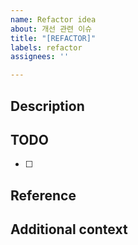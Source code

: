 ```yaml
---
name: Refactor idea
about: 개선 관련 이슈
title: "[REFACTOR]"
labels: refactor
assignees: ''

---
```


## Description
<!-- 개선하고자 하는 내용에 대해 설명해주세요 -->

## TODO
<!-- 해야 할 일을 작성해주세요 -->
- [ ]

## Reference
<!-- 참고 자료나 bug issue가 있다면 작성해주세요 -->

## Additional context
<!-- 추가적인 내용이 있다면 작성해주세요 -->
